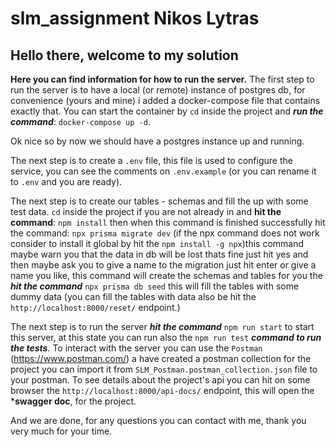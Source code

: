 # slm_assignment Nikos Lytras
## Hello there, welcome to my solution
**Here you can find information for how to run the server.**
The first step to run the server is to have a local (or remote) instance of postgres db, for convenience (yours and mine) i added a docker-compose file that contains exactly that. You can start the container by ``cd`` inside the project and ***run the command***: ``docker-compose up -d``.

Ok nice so by now we should have a postgres instance up and running. 

The next step is to create a ``.env`` file, this file is used to configure the service, you can see the comments on ``.env.example`` (or you can rename it to ``.env`` and you are ready).

The next step is to create our tables - schemas and fill the up with some test data. ``cd`` inside the project if you are not already in and **hit the command**: ``npm install`` then when this command is finished successfully hit the command:
``npx prisma migrate dev`` (if the npx command does not work consider to install it global by hit the ``npm install -g npx``)this command maybe warn you that the data in db will be lost thats fine just hit yes and then maybe ask you to give a name to the migration just hit enter or give a name you like, this command will create the schemas and tables for you the ***hit the command*** ``npx prisma db seed`` this will fill the tables with some dummy data (you can fill the tables with data also be hit the ``http://localhost:8000/reset/`` endpoint.)

The next step is to run the server ***hit the command*** ``npm run start`` to start this server, at this state you can run also the ``npm run test`` ***command to run the tests***.
To interact with the server you can use the ``Postman`` (https://www.postman.com/) a have created a postman collection for the project you can import it from ``SLM_Postman.postman_collection.json`` file to your postman. To see details about the project's api you can hit on some browser the ``http://localhost:8000/api-docs/`` endpoint, this will open the ***swagger doc**, for the project.

And we are done, for any questions you can contact with me, thank you very much for your time.

